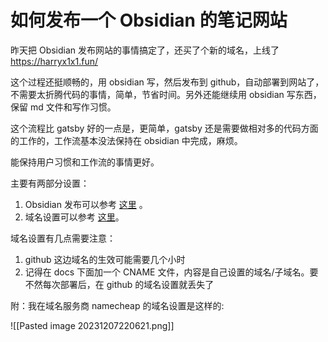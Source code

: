 # 如何发布一个 Obsidian 的笔记网站

昨天把 Obsidian 发布网站的事情搞定了，还买了个新的域名，上线了 https://harryx1x1.fun/

这个过程还挺顺畅的，用 obsidian 写，然后发布到 github，自动部署到网站了，不需要太折腾代码的事情，简单，节省时间。另外还能继续用 obsidian 写东西，保留 md 文件和写作习惯。

这个流程比 gatsby 好的一点是，更简单，gatsby 还是需要做相对多的代码方面的工作的，工作流基本没法保持在 obsidian 中完成，麻烦。

能保持用户习惯和工作流的事情更好。

主要有两部分设置：

1. Obsidian 发布可以参考 [这里](https://github.com/jobindjohn/obsidian-publish-mkdocs) 。
2. 域名设置可以参考 [这里](https://docs.github.com/en/pages/configuring-a-custom-domain-for-your-github-pages-site/managing-a-custom-domain-for-your-github-pages-site#configuring-a-subdomain)。

域名设置有几点需要注意：

1. github 这边域名的生效可能需要几个小时
2. 记得在 docs 下面加一个 CNAME 文件，内容是自己设置的域名/子域名。要不然每次部署后，在 github 的域名设置就丢失了

附：我在域名服务商 namecheap 的域名设置是这样的:

![[Pasted image 20231207220621.png]]